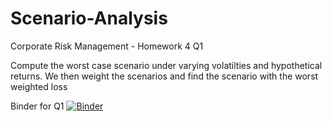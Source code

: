 # Scenario-Analysis

Corporate Risk Management - Homework 4 Q1 

Compute the worst case scenario under varying volatilties and hypothetical returns. 
We then weight the scenarios and find the scenario with the worst weighted loss 

Binder for Q1
[![Binder](http://mybinder.org/badge.svg)](http://mybinder.org:/repo/malctaylor15/scenario-analysis)
